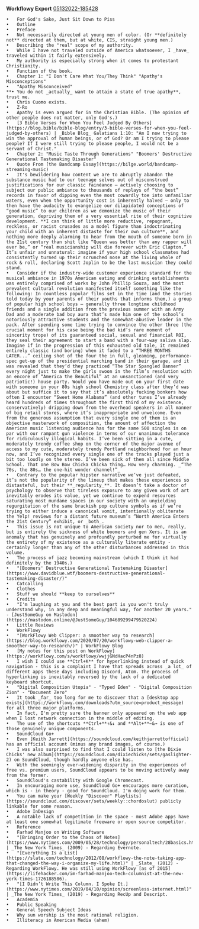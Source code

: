 **Workflowy Export** [05132022-185428](https://davidblue.wtf/workflowy)

	•	For God's Sake, Just Sit Down to Piss
	•	Outline
	•	Preface
	•	Not necessarily directed at young men of color. (Or **definitely not** directed at them, but at white, CIS, straight young men.)
	•	Describing the "real" scope of my authority.
	•	While I have not traveled outside of America whatsoever, I _have_ traveled within it fairly extensively.
	•	My authority is especially strong when it comes to protestant Christianity.
	•	Function of the book.
	•	Chapter 1: "I Don't Care What You/They Think" "Apathy's Misconceptions"
	•	"Apathy Misconceived"
	**•	You do not _actually_ want to attain a state of true apathy**, trust me.
	•	Chris Cuomo exists.
	•	Z-Ro
	•	Apathy is even argued for in the Christian Bible. (The opinion of other people does not matter, only God's.)
	•	[3 Bible Verses for When You Feel Judged By Others](https://blog.bible/bible-blog/entry/3-bible-verses-for-when-you-feel-judged-by-others) | _Bible Blog_ Galatians 1:10: "Am I now trying to win the approval of human beings, or of God? Or am I trying to please people? If I were still trying to please people, I would not be a servant of Christ."
	•	Chapter 2: "Music Taste Through Generations" "Boomers' Destructive Generational Tastemaking Disaster"
	•	Quote From [the Bandcamp Essay](https://bilge.world/bandcamp-streaming-music) 
	•	It's bewildering how content we are to abruptly abandon the substance music had to our teenage selves out of misconstrued justifications for our classic fainéance – actively choosing to subject our public ambiance to thousands of replays of “the best” records in favor of dipping even the most cowardly toe into unfamiliar waters, even when the opportunity cost is inherently halved – only to then have the audacity to evangelize our dilapidated conceptions of “good music” to our children as we demonize the music of their generation, depriving them of a very essential rite of their cognitive development. **I can think of little more reductive, repugnant, reckless, or racist crusades as a model figure than indoctrinating your child with an inherent distaste for their own culture**, and nothing more deeply alarming to hear from the mouth of someone born in the 21st century than shit like “Queen was better than any rapper will ever be,” or “real musicianship will die forever with Eric Clapton.” It’s unfair and unnatural: imagine if your high school classmates had consistently turned up their scrunched nose at the living whole of rock & roll, declaring Scott Joplin to be the last musician they could stand.
	•	Consider if the industry-wide customer experience standard for the musical ambiance in 1970s American eating and drinking establishments was entirely comprised of works by John Phillip Souza, and the most prevalent cultural revolution manifested itself something like the following: In countless popular films set in the time (and the stories told today by your parents of their youths that informs them,) a group of popular high school boys – generally three longtime childhood friends and a single addition from the previous summer with an Army Dad and a moderate bad boy aura that’s made him one of the school’s notoriously attractive students and the somewhat-abusive leader in the pack. After spending some time trying to convince the other three (the crucial moment for his case being the bad kid’s rare moment of sincerity trope) of its guaranteed social, sexual and financial ROI, they seal their agreement to start a band with a four-way saliva slap. Imagine if in the progression of this exhausted old tale, it remained entirely classic (and boring) when it faded to a “THREE MONTHS LATER...” ceiling shot of the four the in full, gleaming, performance-spec get-up of the presidential marching band in their garage, and it was revealed that they’d they practiced “The Star Spangled Banner” every night just to make the girls swoon in the film’s resolution with an encore of “America the Beautiful” at an unsanctioned (and very patriotic!) house party. Would you have made out on your first date with someone in your 80s high school Chemistry class after they’d was about but suffice it to say that it’s absolutely fucking bonkers how often I encounter “Sweet Home Alabama” (and other tunes I’ve already heard hundreds of times throughout the first third of my existence, conservatively) dripping down from the overhead speakers in all manner of big retail stores, where it’s inappropriate and unwelcome. Even from the generous assumption that every single one of them is an objective masterwork of composition, the amount of affection the American music listening audience has for the same 500 singles is on par with our rampant gun violence in terms of our unanimous tolerance for ridiculously illogical habits. I’ve been sitting in a cute, moderately trendy coffee shop on the corner of the major avenue of access to my cute, moderately trendy Portland neighborhood for an hour now, and I’ve recognized every single one of the tracks played just a bit too loudly on the stereo. I’ve been sick of them all since Middle School. That one Bow Bow Chicka Chicka thing… How very charming. _“The 70s, the 80s… the one-hit wonder channel!”_
	•	Contrary to the popular hipster narrative we’ve just defeated, it’s not the popularity of the lineup that makes these experiences so distasteful, but their **_regularity_**. It doesn’t take a doctor of psychology to observe that tireless exposure to any given work of art inevitably erodes its value, yet we continue to expend resources saturating most mundane spaces in our society with an unyielding regurgitation of the same brackish pop culture symbols as if we’re trying to either induce a canonical vomit, intentionally obliterate the Yelp! reviews for a distant future museum’s “North America Enters the 21st Century” exhibit, or _both_.
	•	This issue is not unique to American society nor to men, really, but is entirely the sickness of white boomers and gen Xers. It is an anomaly that has genuinely and profoundly perturbed me for virtually the entirety of my existence as a culturally literate entity - certainly longer than any of the other disturbances addressed in this volume.
	•	The process of jazz becoming mainstream (which I think it had definitely by the 1940s.)
	•	"[Boomers' Destructive Generational Tastemaking Disaster](https://www.davidblue.wtf/boomers-destructive-generational-tastemaking-disaster/)"
	•	Catcalling
	•	Clothes
	•	Stuff we should **keep to ourselves**
	•	Credits
	•	"I'm laughing at you and the best part is you won't truly understand why, in any deep and meaningful way, for another 20 years." - [JustSomeGuy on Mastodon](https://mastodon.online/@JustSomeGuy/104689299479520224) 
	•	Little Reviews
	•	WorkFlowy
	•	"[WorkFlowy Web Clipper: a smoother way to research](https://blog.workflowy.com/2020/07/20/workflowy-web-clipper-a-smoother-way-to-research/)" | WorkFlowy Blog
	•	[My notes for this post on WorkFlowy](https://workflowy.com/s/workflowy/wwjjGNdHacP4nPz8) 
	•	I wish I could use **Ctrl+K** for hyperlinking instead of quick navigation - this is a complaint I have that spreads across _a lot_ of different apps these days including Discord, Atom. The process of hyperlinking is inevitably reversed by the lack of a dedicated keyboard shortcut.
	•	"Digital Composition Utopia" - "Typed Eden" - "Digital Composition Zion" - "Document Zero"
	•	It took _far_ too long for me to discover that a [desktop app exists](https://workflowy.com/downloads?utm_source=product_message) for all three major platforms.
	•	In fact, I'm pretty sure the banner only appeared on the web app when I lost network connection in the middle of editing.
	•	The use of the shortcuts **Ctrl+**↑&↓ and **Alt+**←&→ is one of those genuinely unique components.
	•	SoundCloud Go+
	•	Even [Keith Jarrett](https://soundcloud.com/keithjarrettofficial) has an official account (minus any brand images, of course.)
	•	I was also surprised to find that I could listen to [the Dixie Chicks' new album](https://soundcloud.com/dixiechicks/sets/gaslighter-2) on SoundCloud, though hardly anyone else has.
	•	With the seemingly ever-widening disparity in the experiences of free vs. premium users, SoundCloud appears to be moving actively away from the former.
	•	SoundCloud's castability with Google Chromecast.
	•	In encouraging more use, SoundCloud Go+ encourages more curation, which is - in theory - good for SoundCloud. I'm doing work for them.
	•	You can make your [Weekly "Discover" Playlists](https://soundcloud.com/discover/sets/weekly::chordoslut) publicly linkable for some reason.
	•	Adobe InDesign
	•	A notable lack of competition in the space - most Adobe apps have at least one somewhat legitimate freeware or open source competitor.
	•	Reference
	•	Farhad Manjoo on Writing Software
	•	"[Bringing Order to the Chaos of Notes](https://www.nytimes.com/2009/05/28/technology/personaltech/28basics.html)" | _The New York Times_ (2009) - Regarding Evernote. 
	•	"[Everything Is a List](https://slate.com/technology/2012/08/workflowy-the-note-taking-app-that-changed-the-way-i-organize-my-life.html)" | _Slate_ (2012) - Regarding WorkFlowy. He was still using WorkFlowy [as of 2015](https://lifehacker.com/im-farhad-manjoo-tech-columnist-at-the-new-york-times-1726188586).
	•	"[I Didn’t Write This Column. I Spoke It.](https://www.nytimes.com/2019/04/10/opinion/screenless-internet.html)" | _The New York Times_ (2019) - Regarding RecUp and Descript. 
	•	Academia
	•	Public Speaking
	•	General Speech Subject Ideas
	•	Why sun worship is the most rational religion.
	•	Illiteracy in American Media (ahem)